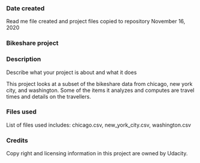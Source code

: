 ### Date created

Read me file created and project files copied to repository November 16, 2020

### Bikeshare project


### Description
Describe what your project is about and what it does

This project looks at a subset of the bikeshare data from chicago, new york city, and washington.  Some of the items it analyzes and computes are travel times and details on the travellers.

### Files used
List of files used includes: chicago.csv, new_york_city.csv, washington.csv

### Credits
Copy right and licensing information in this project are owned by Udacity.
